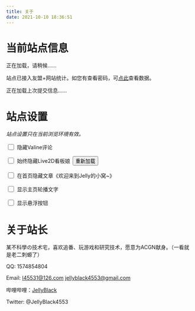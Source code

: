 ```yaml
---
title: 关于
date: 2021-10-10 18:36:51
---
```


# 当前站点信息

<p id='site_info'>正在加载，请稍候……</p>

站点已接入友盟+网站统计。如您有查看密码，可[点此](https://uweb.umeng.com/v1/login.php?siteid=1280180245)查看数据。

<p id="commit_info">正在加载上次提交信息……</p>

# 站点设置

*站点设置只在当前浏览环境有效。*

<p><input id="checkbox_hide_comments" class="checkbox" name="hide_comments" type="checkbox" /><label class="label" for="checkbox_hide_comments">隐藏Valine评论</label></p>
<p><input id="checkbox_hide_live2d" class="checkbox" name="hide_live2d" type="checkbox" /><label class="label" for="checkbox_hide_live2d">始终隐藏Live2D看板娘</label><button id="button_reload_live2d" class="button">重新加载</button></p>
<p><input id="checkbox_hide_welcome" class="checkbox" name="hide_welcome" type="checkbox" /><label class="label" for="checkbox_hide_welcome">在首页隐藏文章《欢迎来到Jelly的小窝~》</label></p>
<p><input id="checkbox_show_subtitle" class="checkbox" name="show_subtitle" type="checkbox" /><label class="label" for="checkbox_show_subtitle">显示主页轮播文字</label></p>
<p><input id="checkbox_show_btns" class="checkbox" name="show_btns" type="checkbox" /><label class="label" for="checkbox_show_btns">显示悬浮按钮</label></p>
<style>
.checkbox {
	width: 1.2em;
	height: 1.2em;
	margin-left: 0.4em;
	margin-right: 0.6em
}
.checkbox[name='hide_comments'] {
    margin-top: 0.3em
}
.label {
	position: relative;
	bottom: 0.2em
}
.button {
	position: relative;
	bottom: 0.2em;
	margin-left: 0.5em
}
</style>




# 关于站长

某不科學の技术宅，喜欢追番、玩游戏和研究技术，愿意为ACGN献身。（一看就是老二刺螈了）

QQ: 1574854804

Email: l45531@126.com jellyblack4553@gmail.com

哔哩哔哩：[JellyBlack](https://space.bilibili.com/368205203/)

Twitter: @JellyBlack4553

<script>
if(/^\/about/.test(window.location.pathname)){
	var info = '';
	var host = '';
	var hostname = window.location.hostname.toLowerCase();
	if(/github\.io$/.test(hostname)){
		host = 'github';
		info = "您访问的站点是GitHub站点。GitHub站点是主站点，用于开发与调试，国内加载较慢，请耐心等待。国内用户建议使用Gitee站点。";
	}
	else if(/gitee\.io$/.test(hostname)){
		host = 'gitee';
		info = "您访问的站点是Gitee站点。Gitee站点用于加快国内访问速度，国内用户建议使用。Gitee站点使用GitHub Actions与GitHub站点保持同步。若发现二者不同步，请叫站长重新发布一下Gitee Pages(^_−)☆";
	}
	else if(hostname == 'localhost' || hostname == '127.0.0.1'){
		info = "您访问的站点是本机站点。真的猛士，敢于直面惨淡的Warning，敢于正视淋漓的Error。祝代码运行顺利~";
	}
	else if(/^192\.168\./.test(hostname)){
		info = "您访问的站点是局域网站点。真的猛士，敢于直面惨淡的Warning，敢于正视淋漓的Error。祝代码运行顺利~";
	}
	else{
		info = "无法读取您访问的站点信息。";
	}
	$("#site_info").text(info);
	if(host == 'github' || host == 'gitee'){
		$.get(host == 'github' ? "https://api.github.com/repos/JellyBlack/jellyblack.github.io/commits/main" : "https://gitee.com/api/v5/repos/JellyBlack/jellyblack/commits/main", (data, status) => {
			if(status != 'success'){
				$("#commit_info").text("无法加载上次提交信息。");
			}
			else{
				try{
					var date = Date.parse(data.commit.committer.date);
					$("#commit_info").html("上次提交时间：" + formatDate(new Date(date)) + " <a id='commit_info_href' href='javascript:show_detail()'>查看详情</a>");
					show_detail = function(){
						$('#commit_info_href').hide();
						$('#commit_info').append('<br>提交者：<a href="mailto://' + data.commit.committer.email + '">' + data.committer.name + '</a><br>SHA：<a href="' + data.html_url + '">' + data.sha + '</a><br>#提交信息#<br>' + data.commit.message.replace(/\\n+/g, "<br>"));
					}
				}
				catch(e){
					console.log(e);
					$("#commit_info").text("无法加载上次提交信息。");
				}
			}
		});
	}
	else{
		$("#commit_info").text("非GitHub或Gitee站点，无法加载上次提交信息。");
	}
}
function formatDate(date) {
	var year = date.getFullYear();
	var month = date.getMonth() + 1;
	var theDate = date.getDate();
	var hour = date.getHours();
	var minute = date.getMinutes();
	var second = date.getSeconds();
	if ( month < 10 ) {
		month = '0' + month;
	}
	if ( theDate < 10 ) {
		theDate = '0' + theDate;
	}
	if ( hour < 10 ) {
		hour = '0' + hour;
	}
	if ( minute < 10 ) {
		minute = '0' + minute;
	}
	if ( second < 10 ) {
		second = '0' + second;
	}
	return year +"-"+ month +"-" + theDate + " "+ hour +":"+ minute +":"+ second;
}
if(localStorage.hide_comments == 1){
	$("#checkbox_hide_comments").prop("checked", true);
}
if(localStorage.hide_live2d == 1){
	$("#checkbox_hide_live2d").prop("checked", true);
}
if(localStorage.hide_welcome == 1){
	$("#checkbox_hide_welcome").prop("checked", true);
}
if(localStorage.show_subtitle != 0){
	$("#checkbox_show_subtitle").prop("checked", true);
}
if(localStorage.show_btns != 0){
	$("#checkbox_show_btns").prop("checked", true);
}
$("#checkbox_hide_comments").click(function(){
	if($("#checkbox_hide_comments").is(":checked")){
		localStorage.hide_comments = 1;
		$("#vcomments-box").hide();
	}
	else{
		localStorage.hide_comments = 0;
		$("#vcomments-box").show();
	}
});
$("#checkbox_hide_live2d").click(function(){
	if($("#checkbox_hide_live2d").is(":checked")){
		localStorage.hide_live2d = 1;
		localStorage.setItem("waifu-display", Infinity);
        showMessage("愿你有一天能与重要的人重逢。", 2000, 11);
		document.getElementById("waifu").style.bottom = "-500px";
		setTimeout(() => {
			document.getElementById("waifu").style.visibility = "hidden";
		}, 3000);
	}
	else{
		localStorage.hide_live2d = 0;
		localStorage.setItem("waifu-display", 0);
        if(document.getElementById("waifu-tips")){
      		showMessage("果然舍不得我吧～哈哈哈", 6000, 11);
      		document.getElementById("waifu").style.visibility = "visible";
			document.getElementById("waifu").style.bottom = "0px";
        }
        else{
            initWidget({
				waifuPath: live2d_path + "waifu-tips.json",
				cdnPath: "https://cdn.jsdelivr.net/gh/fghrsh/live2d_api/"
			});
            showMessage("请舰长指示下一作战命令。", 6000, 11);
        }
	}
});
$("#button_reload_live2d").click(function(){
    localStorage.setItem("waifu-display", 0);
    localStorage.hide_live2d = 0;
	$("#checkbox_hide_live2d").prop("checked", false);
    if(document.getElementById("waifu-tips")){
        showMessage("果然舍不得我吧～哈哈哈", 6000, 11);
       	document.getElementById("waifu").style.visibility = "visible";
		document.getElementById("waifu").style.bottom = "0px";
    }
    else{
        initWidget({
			waifuPath: live2d_path + "waifu-tips.json",
			cdnPath: "https://cdn.jsdelivr.net/gh/fghrsh/live2d_api/"
		});
        showMessage("请舰长指示下一作战命令。", 6000, 11);
    }
});
$("#checkbox_hide_welcome").click(function(){
	if($("#checkbox_hide_welcome").is(":checked")){
        localStorage.setItem("hide_welcome", 1);
	}
	else{
		localStorage.setItem("hide_welcome", 0);
	}
});
$("#checkbox_show_subtitle").click(function(){
	if($("#checkbox_show_subtitle").is(":checked")){
        localStorage.setItem("show_subtitle", 1);
	}
	else{
		localStorage.setItem("show_subtitle", 0);
	}
});
$("#checkbox_show_btns").click(function(){
	if($("#checkbox_show_btns").is(":checked")){
        localStorage.setItem("show_btns", 1);
        $(".float_btns").show();
	}
	else{
		localStorage.setItem("show_btns", 0);
        $(".float_btns").hide();
	}
});
let messageTimer;
function showMessage(text, timeout, priority) {
	if (!text || (sessionStorage.getItem("waifu-text") && sessionStorage.getItem("waifu-text") > priority)) return;
	if (messageTimer) {
		clearTimeout(messageTimer);
		messageTimer = null;
	}
	text = randomSelection(text);
	sessionStorage.setItem("waifu-text", priority);
	const tips = document.getElementById("waifu-tips");
	tips.innerHTML = text;
	tips.classList.add("waifu-tips-active");
	messageTimer = setTimeout(() => {
		sessionStorage.removeItem("waifu-text");
		tips.classList.remove("waifu-tips-active");
	}, timeout);
}
function randomSelection(obj) {
	return Array.isArray(obj) ? obj[Math.floor(Math.random() * obj.length)] : obj;
}
</script>